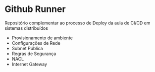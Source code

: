# Github Runner

Repositório complementar ao processo de Deploy da aula de CI/CD em sistemas distribuídos

- Provisionamento de ambiente 
- Configurações de Rede
- Subnet Pública
- Regras de Segurança
- NACL
- Internet Gateway

